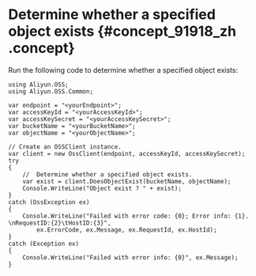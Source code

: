 # Determine whether a specified object exists {#concept_91918_zh .concept}

Run the following code to determine whether a specified object exists:

```
using Aliyun.OSS;
using Aliyun.OSS.Common;

var endpoint = "<yourEndpoint>";
var accessKeyId = "<yourAccessKeyId>";
var accessKeySecret = "<yourAccessKeySecret>";
var bucketName = "<yourBucketName>";
var objectName = "<yourObjectName>";

// Create an OSSClient instance.
var client = new OssClient(endpoint, accessKeyId, accessKeySecret);
try
{
    //  Determine whether a specified object exists.
    var exist = client.DoesObjectExist(bucketName, objectName);
    Console.WriteLine("Object exist ? " + exist);
}
catch (OssException ex)
{
    Console.WriteLine("Failed with error code: {0}; Error info: {1}. \nRequestID:{2}\tHostID:{3}",
        ex.ErrorCode, ex.Message, ex.RequestId, ex.HostId);
}
catch (Exception ex)
{
    Console.WriteLine("Failed with error info: {0}", ex.Message);
}
```

